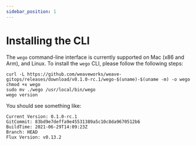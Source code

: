 ```yaml
---
sidebar_position: 1
---
```


# Installing the CLI

The `wego` command-line interface is currently supported on Mac (x86 and Arm), and Linux.
To install the `wego` CLI, please follow the following steps:

```console
curl -L https://github.com/weaveworks/weave-gitops/releases/download/v0.1.0-rc.1/wego-$(uname)-$(uname -m) -o wego
chmod +x wego
sudo mv ./wego /usr/local/bin/wego
wego version
```

You should see something like:
```console
Current Version: 0.1.0-rc.1
GitCommit: 83bd9e7deffa9e45531389a5c10c8da9670512b6
BuildTime: 2021-06-29T14:09:23Z
Branch: HEAD
Flux Version: v0.13.2
```


